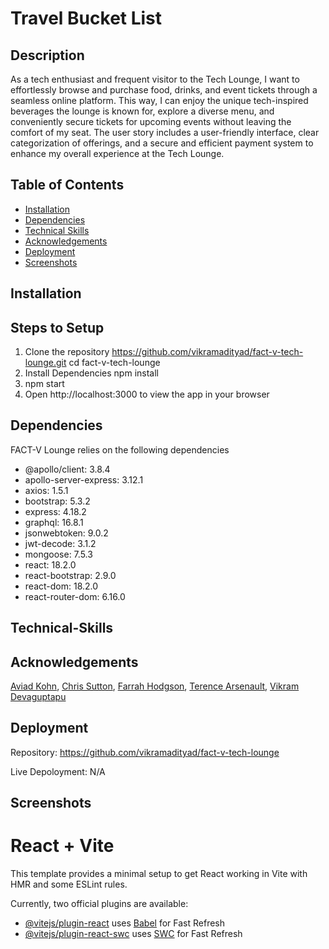 # Travel Bucket List

## Description

As a tech enthusiast and frequent visitor to the Tech Lounge, I want to effortlessly browse and purchase food, drinks, and event tickets through a seamless online platform. This way, I can enjoy the unique tech-inspired beverages the lounge is known for, explore a diverse menu, and conveniently secure tickets for upcoming events without leaving the comfort of my seat. The user story includes a user-friendly interface, clear categorization of offerings, and a secure and efficient payment system to enhance my overall experience at the Tech Lounge.


## Table of Contents
- [Installation](#installation)
- [Dependencies](#dependencies)
- [Technical Skills](#technical-skills)
- [Acknowledgements](#acknowledgements)
- [Deployment](#deployment)
- [Screenshots](#screenshots)

## Installation

## Steps to Setup

1. Clone the repository
    https://github.com/vikramadityad/fact-v-tech-lounge.git
    cd fact-v-tech-lounge
2. Install Dependencies npm install
3. npm start
4. Open http://localhost:3000 to view the app in your browser

## Dependencies
 FACT-V Lounge relies on the following dependencies


* @apollo/client: 3.8.4
* apollo-server-express: 3.12.1
* axios: 1.5.1
* bootstrap: 5.3.2
* express: 4.18.2
* graphql: 16.8.1
* jsonwebtoken: 9.0.2
* jwt-decode: 3.1.2
* mongoose: 7.5.3
* react: 18.2.0
* react-bootstrap: 2.9.0
* react-dom: 18.2.0
* react-router-dom: 6.16.0

## Technical-Skills

## Acknowledgements

[Aviad Kohn](https://github.com/xkolsha), [Chris Sutton](https://github.com/ChrisSutt), [Farrah Hodgson](https://github.com/Firene11),
[Terence Arsenault](https://github.com/Terence-A), [Vikram Devaguptapu](https://github.com/vikramadityad/Fresh-Finder)

## Deployment
Repository: https://github.com/vikramadityad/fact-v-tech-lounge

Live Depoloyment: N/A

## Screenshots

# React + Vite

This template provides a minimal setup to get React working in Vite with HMR and some ESLint rules.

Currently, two official plugins are available:

- [@vitejs/plugin-react](https://github.com/vitejs/vite-plugin-react/blob/main/packages/plugin-react/README.md) uses [Babel](https://babeljs.io/) for Fast Refresh
- [@vitejs/plugin-react-swc](https://github.com/vitejs/vite-plugin-react-swc) uses [SWC](https://swc.rs/) for Fast Refresh
